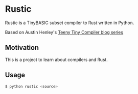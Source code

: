 # Rustic

Rustic is a TinyBASIC subset compiler to Rust written in Python.

Based on Austin Henley's [Teeny Tiny Compiler blog series](https://austinhenley.com/blog/teenytinycompiler1.html)


## Motivation
This is a project to learn about compilers and Rust. 


## Usage

```sh
$ python rustic <source>
```


